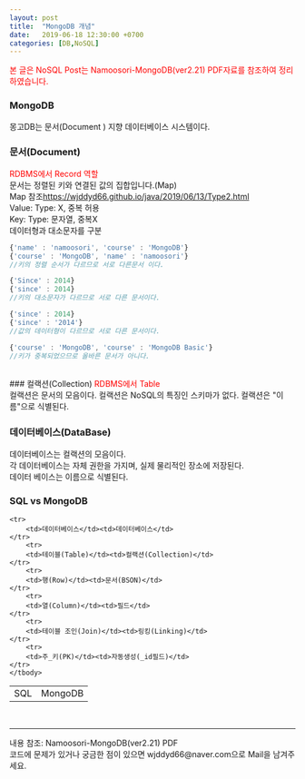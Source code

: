 ```yaml
---
layout: post
title:  "MongoDB 개념"
date:   2019-06-18 12:30:00 +0700
categories: [DB,NoSQL]
---
```

<span style ="color: red">본 글은 NoSQL Post는 Namoosori-MongoDB(ver2.21) PDF자료를 참조하여 정리하였습니다.</span> 
###  MongoDB
몽고DB는 문서(Document ) 지향 데이터베이스 시스템이다.  
###  문서(Document)
<span style ="color: red">RDBMS에서 Record 역할</span><br>
문서는 정렬된 키와 연결된 값의 집합입니다.(Map)  
Map 참조<https://wjddyd66.github.io/java/2019/06/13/Type2.html>  
Value: Type: X, 중복 허용  
Key: Type: 문자열, 중복X  
데이터형과 대소문자를 구분  

```js
{'name' : 'namoosori', 'course' : 'MongoDB'}
{'course' : 'MongoDB', 'name' : 'namoosori'}
//키의 정렬 순서가 다르므로 서로 다른문서 이다.

{'Since' : 2014}
{'since' : 2014}
//키의 대소문자가 다르므로 서로 다른 문서이다.

{'since' : 2014}
{'since' : '2014'}
//값의 데이터형이 다르므로 서로 다른 문서이다.

{'course' : 'MongoDB', 'course' : 'MongoDB Basic'}
//키가 중복되었으므로 올바른 문서가 아니다.
```
<br>
###  컬랙션(Collection)
<span style ="color: red">RDBMS에서 Table</span><br>
컬랙션은 문서의 모음이다.  
컬랙션은 NoSQL의 특징인 스키마가 없다.  
컬랙션은 "이름"으로 식별된다.  

###  데이터베이스(DataBase)
데이터베이스는 컬랙션의 모음이다.  
각 데이터베이스는 자체 권한을 가지며, 실제 물리적인 장소에 저장된다.  
데이터 베이스는 이름으로 식별된다.  

###  SQL vs MongoDB
<link rel = "stylesheet" href ="/static/css/bootstrap.min.css">
<table class="table">
	<tbody>
	<tr>
		<td>SQL</td><td>MongoDB</td>
	</tr>

	<tr>
		<td>데이터베이스</td><td>데이터베이스</td>
	</tr>
		<tr>
		<td>테이블(Table)</td><td>컬랙션(Collection)</td>
	</tr>
		<tr>
		<td>행(Row)</td><td>문서(BSON)</td>
	</tr>
		<tr>
		<td>열(Column)</td><td>필드</td>
	</tr>
		<tr>
		<td>테이블 조인(Join)</td><td>링킹(Linking)</td>
	</tr>
		<tr>
		<td>주_키(PK)</td><td>자동생성(_id필드)</td>
	</tr>
	</tbody>
</table>
<br>

<hr>
내용 참조: Namoosori-MongoDB(ver2.21) PDF<br>
코드에 문제가 있거나 궁금한 점이 있으면 wjddyd66@naver.com으로  Mail을 남겨주세요.